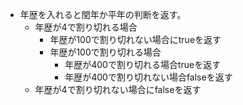 - 年歴を入れると閏年か平年の判断を返す。
  - 年歴が4で割り切れる場合
    - 年歴が100で割り切れない場合にtrueを返す
    - 年歴が100で割り切れる場合
      - 年歴が400で割り切れる場合trueを返す
      - 年歴が400で割り切れない場合falseを返す
  - 年歴が4で割り切れない場合にfalseを返す
